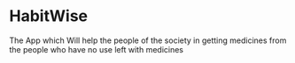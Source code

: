 # HabitWise
 The App which Will help the people of the society in getting medicines from the people who have no use left with medicines

